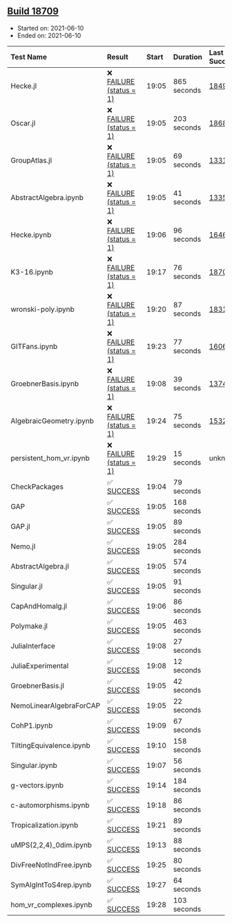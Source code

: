## [Build 18709](https://oscarci.mathematik.uni-kl.de/job/oscar/18709/)

* Started on: 2021-06-10
* Ended on: 2021-06-10

| Test Name    | Result | Start | Duration | Last Success | First Failure |
|:-------------|:-------|:------|:---------|:-------------|:--------------|
| Hecke.jl | ❌ [FAILURE (status = 1)](https://oscarci.mathematik.uni-kl.de/job/oscar/18709/artifact/logs/build-18709/Hecke.jl.log) | 19:05 | 865 seconds | [18490](https://oscarci.mathematik.uni-kl.de/job/oscar/18490/) | [18491](https://oscarci.mathematik.uni-kl.de/job/oscar/18491/) |
| Oscar.jl | ❌ [FAILURE (status = 1)](https://oscarci.mathematik.uni-kl.de/job/oscar/18709/artifact/logs/build-18709/Oscar.jl.log) | 19:05 | 203 seconds | [18684](https://oscarci.mathematik.uni-kl.de/job/oscar/18684/) | [18685](https://oscarci.mathematik.uni-kl.de/job/oscar/18685/) |
| GroupAtlas.jl | ❌ [FAILURE (status = 1)](https://oscarci.mathematik.uni-kl.de/job/oscar/18709/artifact/logs/build-18709/GroupAtlas.jl.log) | 19:05 | 69 seconds | [13311](https://oscarci.mathematik.uni-kl.de/job/oscar/13311/) | [13312](https://oscarci.mathematik.uni-kl.de/job/oscar/13312/) |
| AbstractAlgebra.ipynb | ❌ [FAILURE (status = 1)](https://oscarci.mathematik.uni-kl.de/job/oscar/18709/artifact/logs/build-18709/AbstractAlgebra.ipynb.log) | 19:05 | 41 seconds | [13355](https://oscarci.mathematik.uni-kl.de/job/oscar/13355/) | [13356](https://oscarci.mathematik.uni-kl.de/job/oscar/13356/) |
| Hecke.ipynb | ❌ [FAILURE (status = 1)](https://oscarci.mathematik.uni-kl.de/job/oscar/18709/artifact/logs/build-18709/Hecke.ipynb.log) | 19:06 | 96 seconds | [16463](https://oscarci.mathematik.uni-kl.de/job/oscar/16463/) | [16464](https://oscarci.mathematik.uni-kl.de/job/oscar/16464/) |
| K3-16.ipynb | ❌ [FAILURE (status = 1)](https://oscarci.mathematik.uni-kl.de/job/oscar/18709/artifact/logs/build-18709/K3-16.ipynb.log) | 19:17 | 76 seconds | [18708](https://oscarci.mathematik.uni-kl.de/job/oscar/18708/) | [18709](https://oscarci.mathematik.uni-kl.de/job/oscar/18709/) |
| wronski-poly.ipynb | ❌ [FAILURE (status = 1)](https://oscarci.mathematik.uni-kl.de/job/oscar/18709/artifact/logs/build-18709/wronski-poly.ipynb.log) | 19:20 | 87 seconds | [18314](https://oscarci.mathematik.uni-kl.de/job/oscar/18314/) | [18315](https://oscarci.mathematik.uni-kl.de/job/oscar/18315/) |
| GITFans.ipynb | ❌ [FAILURE (status = 1)](https://oscarci.mathematik.uni-kl.de/job/oscar/18709/artifact/logs/build-18709/GITFans.ipynb.log) | 19:23 | 77 seconds | [16068](https://oscarci.mathematik.uni-kl.de/job/oscar/16068/) | [16069](https://oscarci.mathematik.uni-kl.de/job/oscar/16069/) |
| GroebnerBasis.ipynb | ❌ [FAILURE (status = 1)](https://oscarci.mathematik.uni-kl.de/job/oscar/18709/artifact/logs/build-18709/GroebnerBasis.ipynb.log) | 19:08 | 39 seconds | [13748](https://oscarci.mathematik.uni-kl.de/job/oscar/13748/) | [13749](https://oscarci.mathematik.uni-kl.de/job/oscar/13749/) |
| AlgebraicGeometry.ipynb | ❌ [FAILURE (status = 1)](https://oscarci.mathematik.uni-kl.de/job/oscar/18709/artifact/logs/build-18709/AlgebraicGeometry.ipynb.log) | 19:24 | 75 seconds | [15322](https://oscarci.mathematik.uni-kl.de/job/oscar/15322/) | [15323](https://oscarci.mathematik.uni-kl.de/job/oscar/15323/) |
| persistent_hom_vr.ipynb | ❌ [FAILURE (status = 1)](https://oscarci.mathematik.uni-kl.de/job/oscar/18709/artifact/logs/build-18709/persistent_hom_vr.ipynb.log) | 19:29 | 15 seconds | unknown | unknown |
| CheckPackages | ✅ [SUCCESS](https://oscarci.mathematik.uni-kl.de/job/oscar/18709/artifact/logs/build-18709/CheckPackages.log) | 19:04 | 79 seconds |  |  |
| GAP | ✅ [SUCCESS](https://oscarci.mathematik.uni-kl.de/job/oscar/18709/artifact/logs/build-18709/GAP.log) | 19:05 | 168 seconds |  |  |
| GAP.jl | ✅ [SUCCESS](https://oscarci.mathematik.uni-kl.de/job/oscar/18709/artifact/logs/build-18709/GAP.jl.log) | 19:05 | 89 seconds |  |  |
| Nemo.jl | ✅ [SUCCESS](https://oscarci.mathematik.uni-kl.de/job/oscar/18709/artifact/logs/build-18709/Nemo.jl.log) | 19:05 | 284 seconds |  |  |
| AbstractAlgebra.jl | ✅ [SUCCESS](https://oscarci.mathematik.uni-kl.de/job/oscar/18709/artifact/logs/build-18709/AbstractAlgebra.jl.log) | 19:05 | 574 seconds |  |  |
| Singular.jl | ✅ [SUCCESS](https://oscarci.mathematik.uni-kl.de/job/oscar/18709/artifact/logs/build-18709/Singular.jl.log) | 19:05 | 91 seconds |  |  |
| CapAndHomalg.jl | ✅ [SUCCESS](https://oscarci.mathematik.uni-kl.de/job/oscar/18709/artifact/logs/build-18709/CapAndHomalg.jl.log) | 19:06 | 86 seconds |  |  |
| Polymake.jl | ✅ [SUCCESS](https://oscarci.mathematik.uni-kl.de/job/oscar/18709/artifact/logs/build-18709/Polymake.jl.log) | 19:05 | 463 seconds |  |  |
| JuliaInterface | ✅ [SUCCESS](https://oscarci.mathematik.uni-kl.de/job/oscar/18709/artifact/logs/build-18709/JuliaInterface.log) | 19:08 | 27 seconds |  |  |
| JuliaExperimental | ✅ [SUCCESS](https://oscarci.mathematik.uni-kl.de/job/oscar/18709/artifact/logs/build-18709/JuliaExperimental.log) | 19:08 | 12 seconds |  |  |
| GroebnerBasis.jl | ✅ [SUCCESS](https://oscarci.mathematik.uni-kl.de/job/oscar/18709/artifact/logs/build-18709/GroebnerBasis.jl.log) | 19:05 | 42 seconds |  |  |
| NemoLinearAlgebraForCAP | ✅ [SUCCESS](https://oscarci.mathematik.uni-kl.de/job/oscar/18709/artifact/logs/build-18709/NemoLinearAlgebraForCAP.log) | 19:05 | 22 seconds |  |  |
| CohP1.ipynb | ✅ [SUCCESS](https://oscarci.mathematik.uni-kl.de/job/oscar/18709/artifact/logs/build-18709/CohP1.ipynb.log) | 19:09 | 67 seconds |  |  |
| TiltingEquivalence.ipynb | ✅ [SUCCESS](https://oscarci.mathematik.uni-kl.de/job/oscar/18709/artifact/logs/build-18709/TiltingEquivalence.ipynb.log) | 19:10 | 158 seconds |  |  |
| Singular.ipynb | ✅ [SUCCESS](https://oscarci.mathematik.uni-kl.de/job/oscar/18709/artifact/logs/build-18709/Singular.ipynb.log) | 19:07 | 56 seconds |  |  |
| g-vectors.ipynb | ✅ [SUCCESS](https://oscarci.mathematik.uni-kl.de/job/oscar/18709/artifact/logs/build-18709/g-vectors.ipynb.log) | 19:14 | 184 seconds |  |  |
| c-automorphisms.ipynb | ✅ [SUCCESS](https://oscarci.mathematik.uni-kl.de/job/oscar/18709/artifact/logs/build-18709/c-automorphisms.ipynb.log) | 19:18 | 86 seconds |  |  |
| Tropicalization.ipynb | ✅ [SUCCESS](https://oscarci.mathematik.uni-kl.de/job/oscar/18709/artifact/logs/build-18709/Tropicalization.ipynb.log) | 19:21 | 89 seconds |  |  |
| uMPS(2,2,4)_0dim.ipynb | ✅ [SUCCESS](https://oscarci.mathematik.uni-kl.de/job/oscar/18709/artifact/logs/build-18709/uMPS-2-2-4-_0dim.ipynb.log) | 19:13 | 88 seconds |  |  |
| DivFreeNotIndFree.ipynb | ✅ [SUCCESS](https://oscarci.mathematik.uni-kl.de/job/oscar/18709/artifact/logs/build-18709/DivFreeNotIndFree.ipynb.log) | 19:25 | 80 seconds |  |  |
| SymAlgIntToS4rep.ipynb | ✅ [SUCCESS](https://oscarci.mathematik.uni-kl.de/job/oscar/18709/artifact/logs/build-18709/SymAlgIntToS4rep.ipynb.log) | 19:27 | 64 seconds |  |  |
| hom_vr_complexes.ipynb | ✅ [SUCCESS](https://oscarci.mathematik.uni-kl.de/job/oscar/18709/artifact/logs/build-18709/hom_vr_complexes.ipynb.log) | 19:28 | 103 seconds |  |  |

